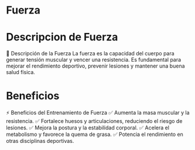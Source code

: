 # Fuerza

# Descripcion de Fuerza
💪 Descripción de la Fuerza
La fuerza es la capacidad del cuerpo para generar tensión muscular y vencer una resistencia. Es fundamental para mejorar el rendimiento deportivo, prevenir lesiones y mantener una buena salud física.

# Beneficios
⚡ Beneficios del Entrenamiento de Fuerza
✅ Aumenta la masa muscular y la resistencia.
✅ Fortalece huesos y articulaciones, reduciendo el riesgo de lesiones.
✅ Mejora la postura y la estabilidad corporal.
✅ Acelera el metabolismo y favorece la quema de grasa.
✅ Potencia el rendimiento en otras disciplinas deportivas.
